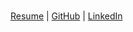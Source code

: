 #

[Resume](https://ukben.dev/files/ben-ukhanov.pdf) |
[GitHub](https://github.com/benukhanov) |
[LinkedIn](https://linkedin.com/in/benukhanov)